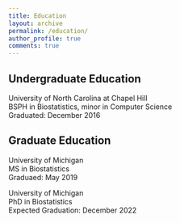 ```yaml
---
title: Education
layout: archive
permalink: /education/
author_profile: true
comments: true
---
```

## Undergraduate Education
University of North Carolina at Chapel Hill           
BSPH in Biostatistics, minor in Computer Science           
Graduated: December 2016

## Graduate Education
University of Michigan              
MS in Biostatistics             
Graduaed: May 2019

University of Michigan              
PhD in Biostatistics             
Expected Graduation: December 2022
